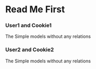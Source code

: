 # Read Me First

### User1 and Cookie1
The Simple models without any relations

### User2 and Cookie2
The Simple models without any relations